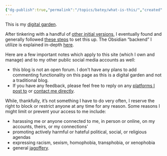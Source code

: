 ```yaml
---
{"dg-publish":true,"permalink":"/topics/batey/what-is-this/","created":"2024-10-26T12:27:00.000-04:00","updated":"2024-10-26T16:19:23.000-04:00"}
---
```


This is my [digital garden](https://cagrimmett.com/2020/11/08/what-are-digital-gardens/). 

After tinkering with a handful of [other initial versions](https://elbatey.twop0intfive.xyz/gh0stnode-twop0intfive-xyz/gh0stnode/), I eventually found and generally followed [these steps](https://dudethatserin.com/intro-obsidian-digital-garden-series/) to set this up. The Obsidian “backend” I utilize is explained in-depth [here](https://dg-docs.ole.dev/).

Here are a few important notes which apply to this site (which I own and manage) and to my other public social media accounts as well:
- this blog is not an open forum. I don't have any plans to add commenting functionality on this page as this is a digital garden and not a traditional blog. 
- If you have any feedback, please feel free to reply on any [platforms I post to](https://www.twop0intfive.xyz/#:~:text=Follow) or [contact me directly](https://www.twop0intfive.xyz/contact.html). 

While, thankfully, it’s not something I have to do very often, I reserve the right to block or restrict anyone at any time for any reason. Some reasons I might limit or prevent your access to me include:
- harassing me or anyone connected to me, in person or online, on my accounts, theirs, or my connections’
- promoting actively harmful or hateful political, social, or religious agendas 
- expressing racism, sexism, homophobia, transphobia, or xenophobia  
- general [jagoffery](https://www.urbandictionary.com/define.php?term=jag%20off).

